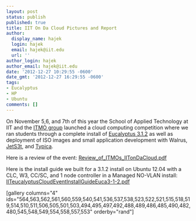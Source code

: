 ```yaml
---
layout: post
status: publish
published: true
title: IIT On Da Cloud Pictures and Report
author:
  display_name: hajek
  login: hajek
  email: hajek@iit.edu
  url: ''
author_login: hajek
author_email: hajek@iit.edu
date: '2012-12-27 10:29:55 -0600'
date_gmt: '2012-12-27 16:29:55 -0600'
tags:
- Eucalyptus
- HP
- Ubuntu
comments: []
---
```

<p>On November 5,6, and 7th of this year the School of Applied Technology at IIT and the <a href="http://itmo.drupalgardens.com/" title="ITMO">ITMO group</a> launched a cloud computing competition where we ran students through a complete install of <a href="http://www.eucalyptus.com/" title="http://www.eucalyptus.com/">Eucalyptus 3.1.2</a> as well as deployment of ISO images and small application development with Walrus, <a href="http://jets3t.s3.amazonaws.com/index.html" title="Jets3t library for connecting to Walrus">JetS3t</a>, and <a href="http://code.google.com/p/typica/" title="Typica Cloud Compting Library">Typica</a>. </p>
<p>Here is a review of the event: <a href='https://blog.sat.iit.edu/wp-content/uploads/2012/12/Review_of_ITMOs_IITonDaCloud.pdf'>Review_of_ITMOs_IITonDaCloud.pdf</a></p>
<p>Here is the install guide we built for a 3.1.2 install on Ubuntu 12.04 with a CLC, W3, CC/SC, and 1 node controller in a Managed NO-VLAN install: <a href="http://sdrv.ms/UondHb">IITeucalyptusCloudEventInstallGuideEuca3-1-2.pdf</a></p>
<p>[gallery columns="4" ids="564,563,562,561,560,559,540,541,536,537,538,523,522,521,515,518,519,514,510,511,506,505,501,503,494,495,497,492,488,489,486,485,490,482,480,545,548,549,554,558,557,553" orderby="rand"]</p>
